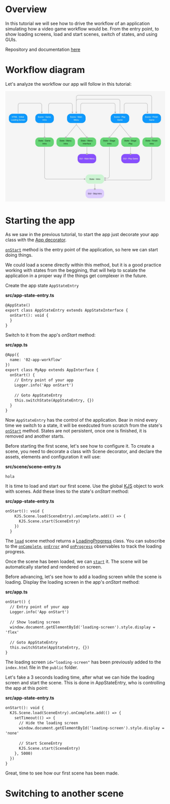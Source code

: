 # Overview
In this tutorial we will see how to drive the workflow of an application simulating how a video game workflow would be. From the entry point, to show loading screens,  load and start scenes, switch of states, and using GUIs.

Repository and documentation [here](https://github.com/khanonjs/khanon.js-tutorials/tree/main/02-app-workflow)

# Workflow diagram

Let's analyze the workflow our app will follow in this tutorial:

![App worfflow](https://github.com/khanonjs/khanon.js-tutorials/blob/main/02-app-workflow/workflow-diagram.jpg?raw=true "App worfflow")

# Starting the app

As we saw in the previous tutorial, to start the app just decorate your app class with the [App decorator](https://khanonjs.com/api-docs/functions/decorators_app.App.html).

[`onStart`](https://khanonjs.com/api-docs/classes/decorators_app.AppInterface.html#onStart) method is the entry point of the application, so here we can start doing things.

We could load a scene directly within this method, but it is a good practice working with states from the beggining, that will help to scalate the application in a proper way if the things get complexer in the future.

Create the app state `AppStateEntry`

**src/app-state-entry.ts**
```
@AppState()
export class AppStateEntry extends AppStateInterface {
  onStart(): void {
  }
}
```

Switch to it from the app's *onStart* method:

**src/app.ts**
```
@App({
  name: '02-app-workflow'
})
export class MyApp extends AppInterface {
  onStart() {
    // Entry point of your app
    Logger.info('App onStart')

    // Goto AppStateEntry
    this.switchState(AppStateEntry, {})
  }
}
```

Now `AppStateEntry` has the control of the application. Bear in mind every time we switch to a state, it will be exedcuted from scratch from the state's [`onStart`](https://khanonjs.com/api-docs/classes/decorators_app_app_state.AppStateInterface.html#onStart) method. States are not persistent, once one is finished, it is removed and another starts.

Before starting the first scene, let's see how to configure it. To create a scene, you need to decorate a class with Scene decorator, and declare the assets, elements and configuration it will use:

**src/scene/scene-entry.ts**
```
hola
```

It is time to load and start our first scene. Use the global [KJS](https://khanonjs.com/api-docs/modules/kjs.KJS.html) object to work with scenes. Add these lines to the state's *onStart* method:

**src/app-state-entry.ts**
```
onStart(): void {
    KJS.Scene.load(SceneEntry).onComplete.add(() => {
      KJS.Scene.start(SceneEntry)
    })
  }
```

The [`load`](https://khanonjs.com/api-docs/functions/kjs.KJS.Scene.load.html) scene method returns a [LoadingProgress](https://khanonjs.com/api-docs/classes/base_loading_progress.LoadingProgress.html) class. You can subscribe to the [`onComplete`](https://khanonjs.com/api-docs/classes/base_loading_progress.LoadingProgress.html#onComplete), [`onError`](https://khanonjs.com/api-docs/classes/base_loading_progress.LoadingProgress.html#onError) and [`onProgress`](https://khanonjs.com/api-docs/classes/base_loading_progress.LoadingProgress.html#onProgress) observables to track the loading progress.

Once the scene has been loaded, we can [`start`](https://khanonjs.com/api-docs/functions/kjs.KJS.Scene.start.html) it. The scene will be automatically started and rendered on screen.

Before advancing, let's see how to add a loading screen while the scene is loading. Display the loading screen in the app's *onStart* method:

**src/app.ts**
```
onStart() {
  // Entry point of your app
  Logger.info('App onStart')

  // Show loading screen
  window.document.getElementById('loading-screen').style.display = 'flex'

  // Goto AppStateEntry
  this.switchState(AppStateEntry, {})
}
```

The loading screen `id="loading-screen"` has been previously added to the `index.html` file in the `public` folder.

Let's fake a 3 seconds loading time, after what we can hide the loading screen and start the scene. This is done in AppStateEntry, who is controlling the app at this point:

**src/app-state-entry.ts**
```
onStart(): void {
  KJS.Scene.load(SceneEntry).onComplete.add(() => {
    setTimeout(() => {
      // Hide the loading screen
      window.document.getElementById('loading-screen').style.display = 'none'

      // Start SceneEntry
      KJS.Scene.start(SceneEntry)
    }, 5000)
  })
}
```

Great, time to see how our first scene has been made.

# Switching to another scene




